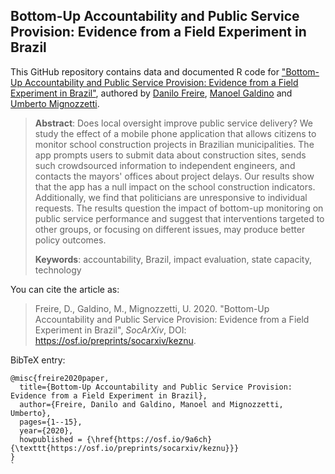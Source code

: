 ## Bottom-Up Accountability and Public Service Provision: Evidence from a Field Experiment in Brazil

This GitHub repository contains data and documented R code for ["Bottom-Up Accountability and Public Service Provision: Evidence from a Field Experiment in Brazil"](https://osf.io/preprints/socarxiv/keznu), authored by [Danilo Freire](http://danilofreire.github.io), [Manoel Galdino](https://www.transparencia.org.br/quem_somos#quem_somos) and [Umberto Mignozzetti](http://umbertomig.com).

> **Abstract**: Does local oversight improve public service delivery? We study the effect of a mobile phone application that allows citizens to monitor school construction projects in Brazilian municipalities. The app prompts users to submit data about construction sites, sends such crowdsourced information to independent engineers, and contacts the mayors' offices about project delays. Our results show that the app has a null impact on the school construction indicators. Additionally, we find that politicians are unresponsive to individual requests. The results question the impact of bottom-up monitoring on public service performance and suggest that interventions targeted to other groups, or focusing on different issues, may produce better policy outcomes.
>
> **Keywords**: accountability, Brazil, impact evaluation, state capacity, technology

You can cite the article as: 

> Freire, D., Galdino, M., Mignozzetti, U. 2020. "Bottom-Up Accountability and Public Service Provision: Evidence from a Field Experiment in Brazil", _SocArXiv_, DOI: <https://osf.io/preprints/socarxiv/keznu>.

BibTeX entry:

```
@misc{freire2020paper,
  title={Bottom-Up Accountability and Public Service Provision: Evidence from a Field Experiment in Brazil},
  author={Freire, Danilo and Galdino, Manoel and Mignozzetti, Umberto},
  pages={1--15},
  year={2020},
  howpublished = {\href{https://osf.io/9a6ch}{\texttt{https://osf.io/preprints/socarxiv/keznu}}}
}
`

